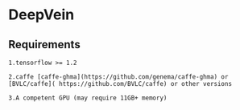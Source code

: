 # DeepVein

## Requirements

    1.tensorflow >= 1.2
    
    2.caffe [caffe-ghma](https://github.com/genema/caffe-ghma) or [BVLC/caffe]( https://github.com/BVLC/caffe) or other versions
    
    3.A competent GPU (may require 11GB+ memory)
    


